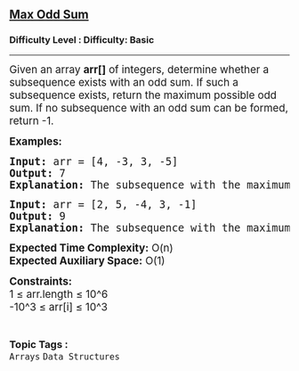 <h2><a href="https://www.geeksforgeeks.org/problems/max-odd-sum0651/1?page=6&category=Arrays&difficulty=Basic&sortBy=submissions">Max Odd Sum</a></h2><h3>Difficulty Level : Difficulty: Basic</h3><hr><div class="problems_problem_content__Xm_eO"><p><span style="font-size: 14pt;">Given an array <strong>arr[]</strong> of integers, determine whether a subsequence exists with an odd sum. If such a subsequence exists, return the maximum possible odd sum. If no subsequence with an odd sum can be formed, return -1.</span></p>
<p><span style="font-size: 14pt;"><strong>Examples:</strong></span></p>
<pre><span style="font-size: 14pt;"><strong>Input:</strong> arr = [4, -3, 3, -5]</span><br><span style="font-size: 14pt;"><strong>Output:</strong> 7</span><br><span style="font-size: 14pt;"><strong>Explanation:</strong> The subsequence with the maximum odd sum is [4, 3], and the sum is 4 + 3 = 7.</span></pre>
<pre><span style="font-size: 14pt;"><strong>Input:</strong> arr = [2, 5, -4, 3, -1]</span><br><span style="font-size: 14pt;"><strong>Output:</strong> 9</span><br><span style="font-size: 14pt;"><strong>Explanation:</strong> The subsequence with the maximum odd sum is [2, 5, 3, -1], and the sum is 2 + 5 + 3 + (-1) = 9.</span></pre>
<p><span style="font-size: 14pt;"><strong>Expected Time Complexity:</strong> O(n)</span><br><span style="font-size: 14pt;"><strong>Expected Auxiliary Space:</strong> O(1)</span></p>
<p><span style="font-size: 14pt;"><strong>Constraints:</strong></span><br><span style="font-size: 14pt;">1 ≤ arr.length ≤ 10^6</span><br><span style="font-size: 14pt;">-10^3 ≤ arr[i] ≤ 10^3</span></p></div><br><p><span style=font-size:18px><strong>Topic Tags : </strong><br><code>Arrays</code>&nbsp;<code>Data Structures</code>&nbsp;